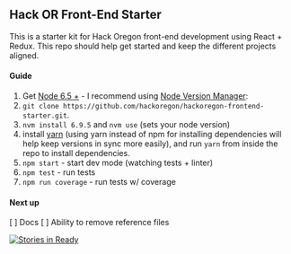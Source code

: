 ## Hack OR Front-End Starter

This is a starter kit for Hack Oregon front-end development using React + Redux.
This repo should help get started and keep the different projects aligned.

#### Guide
1. Get [Node 6.5 +](https://nodejs.org) - I recommend using [Node Version Manager](https://github.com/creationix/nvm#install-script):
2. `git clone https://github.com/hackoregon/hackoregon-frontend-starter.git`.
3. `nvm install 6.9.5` and `nvm use` (sets your node version)
3. install [yarn](https://yarnpkg.com/en/docs/install) (using yarn instead of npm for installing dependencies will help keep versions in sync more easily), and run `yarn` from inside the repo to install dependencies.
4. `npm start` - start dev mode (watching tests + linter)
5. `npm test` - run tests
6. `npm run coverage` - run tests w/ coverage

#### Next up
[ ]  Docs
[ ]  Ability to remove reference files

[![Stories in Ready](https://badge.waffle.io/hackoregon/hackoregon-frontend-starter.png?label=ready&title=Ready)](http://waffle.io/hackoregon/hackoregon-frontend-starter)

